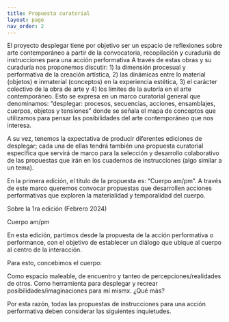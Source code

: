 ```yaml
---
title: Propuesta curatorial
layout: page
nav_order: 2
---
```


El proyecto desplegar tiene por objetivo ser un espacio de reflexiones sobre arte contemporáneo a partir de la convocatoria, recopilación y curaduría de 
instrucciones para una acción performativa A través de estas obras y su curaduría nos proponemos discutir: 1) la dimensión procesual y performativa de la creación artística, 2) las dinámicas entre lo material (objetos) e inmaterial (conceptos) en la experiencia estética, 3) el carácter colectivo de la obra de arte y 4) los límites de la autoría en el arte contemporáneo. Esto se expresa en un marco curatorial general que denominamos: “desplegar: procesos, secuencias, acciones, ensamblajes, cuerpos, objetos y tensiones” donde se señala el mapa de conceptos que utilizamos para pensar las posibilidades del arte contemporáneo que nos interesa. 

A su vez, tenemos la expectativa de producir diferentes ediciones de desplegar; cada una de ellas tendrá también una propuesta curatorial específica que servirá de marco para la selección y desarrollo colaborativo de las propuestas que irán en los cuadernos de instrucciones (algo similar a un tema).

En la primera edición, el título de la propuesta es: “Cuerpo am/pm”. A través de este marco queremos convocar propuestas que desarrollen acciones performativas que exploren la materialidad y temporalidad del cuerpo. 

Sobre la 1ra edición (Febrero 2024)

Cuerpo am/pm

En esta edición, partimos desde la propuesta de la acción performativa o performance, con el objetivo de establecer un diálogo que ubique al cuerpo al centro de la interacción. 

Para esto, concebimos el cuerpo:

Como espacio maleable, de encuentro y tanteo de percepciones/realidades de otros. 
Como herramienta para desplegar y recrear posibilidades/imaginaciones para mí mismx.
¿Qué más?

Por esta razón, todas las propuestas de instrucciones para una acción performativa deben considerar las siguientes inquietudes.
